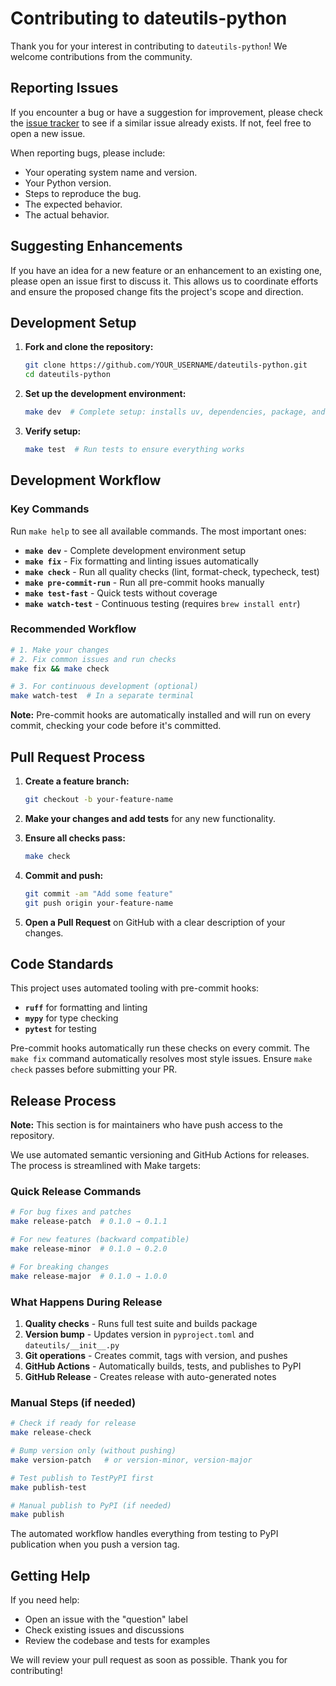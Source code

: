 # Contributing to dateutils-python

Thank you for your interest in contributing to `dateutils-python`! We welcome contributions from the community.

## Reporting Issues

If you encounter a bug or have a suggestion for improvement, please check the [issue tracker](https://github.com/chetmancini/dateutils-python/issues) to see if a similar issue already exists. If not, feel free to open a new issue.

When reporting bugs, please include:

*   Your operating system name and version.
*   Your Python version.
*   Steps to reproduce the bug.
*   The expected behavior.
*   The actual behavior.

## Suggesting Enhancements

If you have an idea for a new feature or an enhancement to an existing one, please open an issue first to discuss it. This allows us to coordinate efforts and ensure the proposed change fits the project's scope and direction.

## Development Setup

1.  **Fork and clone the repository:**
    ```bash
    git clone https://github.com/YOUR_USERNAME/dateutils-python.git
    cd dateutils-python
    ```

2.  **Set up the development environment:**
    ```bash
    make dev  # Complete setup: installs uv, dependencies, package, and pre-commit hooks
    ```

3.  **Verify setup:**
    ```bash
    make test  # Run tests to ensure everything works
    ```

## Development Workflow

### Key Commands

Run `make help` to see all available commands. The most important ones:

- **`make dev`** - Complete development environment setup
- **`make fix`** - Fix formatting and linting issues automatically
- **`make check`** - Run all quality checks (lint, format-check, typecheck, test)
- **`make pre-commit-run`** - Run all pre-commit hooks manually
- **`make test-fast`** - Quick tests without coverage
- **`make watch-test`** - Continuous testing (requires `brew install entr`)

### Recommended Workflow

```bash
# 1. Make your changes
# 2. Fix common issues and run checks
make fix && make check

# 3. For continuous development (optional)
make watch-test  # In a separate terminal
```

**Note:** Pre-commit hooks are automatically installed and will run on every commit, checking your code before it's committed.

## Pull Request Process

1.  **Create a feature branch:**
    ```bash
    git checkout -b your-feature-name
    ```

2.  **Make your changes and add tests** for any new functionality.

3.  **Ensure all checks pass:**
    ```bash
    make check
    ```

4.  **Commit and push:**
    ```bash
    git commit -am "Add some feature"
    git push origin your-feature-name
    ```

5.  **Open a Pull Request** on GitHub with a clear description of your changes.

## Code Standards

This project uses automated tooling with pre-commit hooks:

- **`ruff`** for formatting and linting
- **`mypy`** for type checking
- **`pytest`** for testing

Pre-commit hooks automatically run these checks on every commit. The `make fix` command automatically resolves most style issues. Ensure `make check` passes before submitting your PR.

## Release Process

**Note:** This section is for maintainers who have push access to the repository.

We use automated semantic versioning and GitHub Actions for releases. The process is streamlined with Make targets:

### Quick Release Commands

```bash
# For bug fixes and patches
make release-patch  # 0.1.0 → 0.1.1

# For new features (backward compatible)
make release-minor  # 0.1.0 → 0.2.0

# For breaking changes
make release-major  # 0.1.0 → 1.0.0
```

### What Happens During Release

1. **Quality checks** - Runs full test suite and builds package
2. **Version bump** - Updates version in `pyproject.toml` and `dateutils/__init__.py`
3. **Git operations** - Creates commit, tags with version, and pushes
4. **GitHub Actions** - Automatically builds, tests, and publishes to PyPI
5. **GitHub Release** - Creates release with auto-generated notes

### Manual Steps (if needed)

```bash
# Check if ready for release
make release-check

# Bump version only (without pushing)
make version-patch   # or version-minor, version-major

# Test publish to TestPyPI first
make publish-test

# Manual publish to PyPI (if needed)
make publish
```

The automated workflow handles everything from testing to PyPI publication when you push a version tag.

## Getting Help

If you need help:
- Open an issue with the "question" label
- Check existing issues and discussions
- Review the codebase and tests for examples

We will review your pull request as soon as possible. Thank you for contributing!
